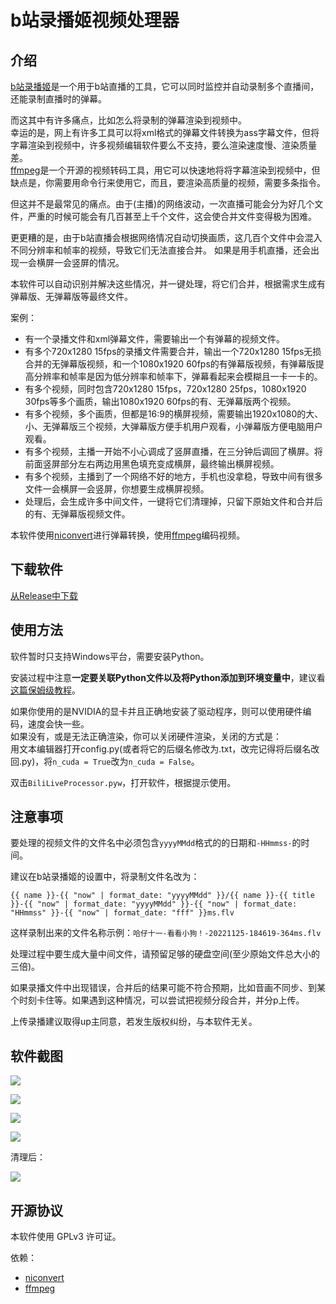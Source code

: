 # b站录播姬视频处理器
## 介绍
[b站录播姬](https://github.com/BililiveRecorder/BililiveRecorder)是一个用于b站直播的工具，它可以同时监控并自动录制多个直播间，还能录制直播时的弹幕。

而这其中有许多痛点，比如怎么将录制的弹幕渲染到视频中。<br>
幸运的是，网上有许多工具可以将xml格式的弹幕文件转换为ass字幕文件，但将字幕渲染到视频中，许多视频编辑软件要么不支持，要么渲染速度慢、渲染质量差。<br>
[ffmpeg](http://ffmpeg.org/)是一个开源的视频转码工具，用它可以快速地将将字幕渲染到视频中，但缺点是，你需要用命令行来使用它，而且，要渲染高质量的视频，需要多条指令。

但这并不是最常见的痛点。由于(主播)的网络波动，一次直播可能会分为好几个文件，严重的时候可能会有几百甚至上千个文件，这会使合并文件变得极为困难。

更更糟的是，由于b站直播会根据网络情况自动切换画质，这几百个文件中会混入不同分辨率和帧率的视频，导致它们无法直接合并。
如果是用手机直播，还会出现一会横屏一会竖屏的情况。

本软件可以自动识别并解决这些情况，并一键处理，将它们合并，根据需求生成有弹幕版、无弹幕版等最终文件。

案例：
- 有一个录播文件和xml弹幕文件，需要输出一个有弹幕的视频文件。
- 有多个720x1280 15fps的录播文件需要合并，输出一个720x1280 15fps无损合并的无弹幕版视频，和一个1080x1920 60fps的有弹幕版视频，有弹幕版提高分辨率和帧率是因为低分辨率和帧率下，弹幕看起来会模糊且一卡一卡的。
- 有多个视频，同时包含720x1280 15fps，720x1280 25fps，1080x1920 30fps等多个画质，输出1080x1920 60fps的有、无弹幕版两个视频。
- 有多个视频，多个画质，但都是16:9的横屏视频，需要输出1920x1080的大、小、无弹幕版三个视频，大弹幕版方便手机用户观看，小弹幕版方便电脑用户观看。
- 有多个视频，主播一开始不小心调成了竖屏直播，在三分钟后调回了横屏。将前面竖屏部分左右两边用黑色填充变成横屏，最终输出横屏视频。
- 有多个视频，主播到了一个网络不好的地方，手机也没拿稳，导致中间有很多文件一会横屏一会竖屏，你想要生成横屏视频。
- 处理后，会生成许多中间文件，一键将它们清理掉，只留下原始文件和合并后的有、无弹幕版视频文件。

本软件使用[niconvert](https://github.com/muzuiget/niconvert)进行弹幕转换，使用[ffmpeg](http://ffmpeg.org/)编码视频。

## 下载软件
[从Release中下载](https://github.com/LyzenX/BillLiveProcessor/releases)

## 使用方法
软件暂时只支持Windows平台，需要安装Python。

安装过程中注意**一定要关联Python文件以及将Python添加到环境变量中**，建议看[这篇保姆级教程](https://blog.csdn.net/weixin_49237144/article/details/122915089)。

如果你使用的是NVIDIA的显卡并且正确地安装了驱动程序，则可以使用硬件编码，速度会快一些。<br>
如果没有，或是无法正确渲染，你可以关闭硬件渲染，关闭的方式是：<br>
用文本编辑器打开config.py(或者将它的后缀名修改为.txt，改完记得将后缀名改回.py)，将`n_cuda = True`改为`n_cuda = False`。

双击`BiliLiveProcessor.pyw`，打开软件，根据提示使用。

## 注意事项
要处理的视频文件的文件名中必须包含`yyyyMMdd`格式的的日期和`-HHmmss-`的时间。

建议在b站录播姬的设置中，将录制文件名改为：
```
{{ name }}-{{ "now" | format_date: "yyyyMMdd" }}/{{ name }}-{{ title }}-{{ "now" | format_date: "yyyyMMdd" }}-{{ "now" | format_date: "HHmmss" }}-{{ "now" | format_date: "fff" }}ms.flv
```
这样录制出来的文件名称示例：`哈仔十一-看看小狗！-20221125-184619-364ms.flv`

处理过程中要生成大量中间文件，请预留足够的硬盘空间(至少原始文件总大小的三倍)。

如果录播文件中出现错误，合并后的结果可能不符合预期，比如音画不同步、到某个时刻卡住等。如果遇到这种情况，可以尝试把视频分段合并，并分p上传。

上传录播建议取得up主同意，若发生版权纠纷，与本软件无关。

## 软件截图

![](https://github.com/LyzenX/BillLiveProcessor/blob/main/assets/example1.png)

![](https://github.com/LyzenX/BillLiveProcessor/blob/main/assets/example2.png)

![](https://github.com/LyzenX/BillLiveProcessor/blob/main/assets/example3.png)

![](https://github.com/LyzenX/BillLiveProcessor/blob/main/assets/example4.png)

清理后：

![](https://github.com/LyzenX/BillLiveProcessor/blob/main/assets/example5.png)

## 开源协议
本软件使用 GPLv3 许可证。

依赖：
- [niconvert](https://github.com/muzuiget/niconvert)
- [ffmpeg](http://ffmpeg.org/)
